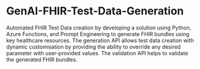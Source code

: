 # GenAI-FHIR-Test-Data-Generation

Automated FHIR Test Data creation by developing a solution using Python, Azure Functions, and Prompt Engineering to generate FHIR bundles using key healthcare resources. The generation API allows test data creation with dynamic customisation by providing the ability to override any desired parameter with user-provided values. The validation API helps to validate the generated FHIR bundles.
